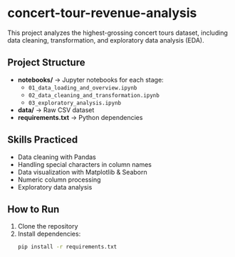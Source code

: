 # concert-tour-revenue-analysis
This project analyzes the highest-grossing concert tours dataset, including data cleaning, transformation, and exploratory data analysis (EDA).

## Project Structure
- **notebooks/** → Jupyter notebooks for each stage:
  - `01_data_loading_and_overview.ipynb`
  - `02_data_cleaning_and_transformation.ipynb`
  - `03_exploratory_analysis.ipynb`
- **data/** → Raw CSV dataset
- **requirements.txt** → Python dependencies

## Skills Practiced
- Data cleaning with Pandas
- Handling special characters in column names
- Data visualization with Matplotlib & Seaborn
- Numeric column processing
- Exploratory data analysis

## How to Run
1. Clone the repository  
2. Install dependencies:  
   ```bash
   pip install -r requirements.txt
